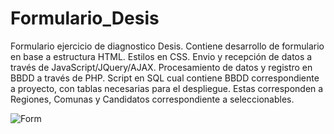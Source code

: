 # Formulario_Desis
Formulario ejercicio de diagnostico Desis.
Contiene desarrollo de formulario en base a estructura HTML.
Estilos en CSS.
Envio y recepción de datos a través de JavaScript/JQuery/AJAX.
Procesamiento de datos y registro en BBDD a través de PHP.
Script en SQL cual contiene BBDD correspondiente a proyecto, con tablas necesarias para el despliegue.
Estas corresponden a Regiones, Comunas y Candidatos correspondiente a seleccionables.


![Form](https://github.com/robirod/Formulario_Desis/assets/138181188/517955c0-6c46-4430-b7c7-894a513b7b78)
